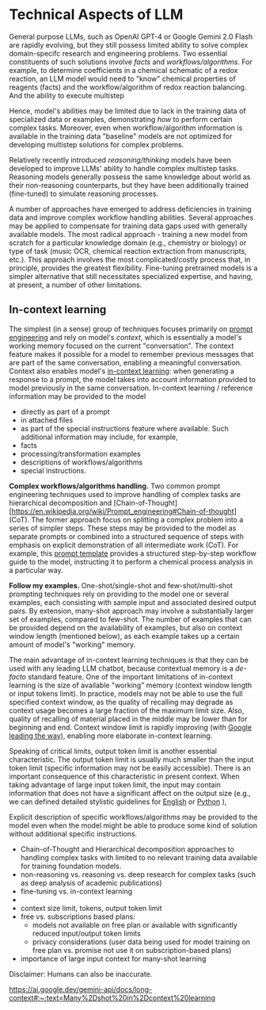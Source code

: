 # Technical Aspects of LLM

General purpose LLMs, such as OpenAI GPT-4 or Google Gemini 2.0 Flash are rapidly evolving, but they still possess limited ability to solve complex domain-specifc research and engineering problems. Two essential constituents of such solutions involve *facts* and *workflows/algorithms*. For example, to determine coefficients in a chemical schematic of a redox reaction, an LLM model would need to "know" chemical properties of reagents (facts) and the workflow/algorithm of redox reaction balancing. And the ability to execute multistep


Hence, model's abilities may be limited due to lack in the training data of specialized data or examples, demonstrating *how* to perform certain complex tasks. Moreover, even when workflow/algorithm information is available in the training data "baseline" models are not optimized for developing multistep solutions for complex problems.

Relatively recently introduced *reasoning/thinking* models have been developed to improve LLMs' ability to handle complex multistep tasks. Reasoning models generally possess the same knowledge about world as their non-reasoning counterparts, but they have been additionally trained (fine-tuned) to simulate reasoning processes.


A number of approaches have emerged to address deficiencies in training data and improve complex workflow handling abilities. 
Several approaches may be applied to compensate for training data gaps used with generally available models. The most radical approach - training a new model from scratch for a particular knowledge domain (e.g., chemistry or biology) or type of task (music OCR, chemical reaction extraction from manuscripts, etc.). This approach involves the most complicated/costly process that, in principle, provides the greatest flexibility. Fine-tuning pretrained models is a simpler alternative that still necessitates specialized expertise, and having, at present, a number of other limitations.

## In-context learning

The simplest (in a sense) group of techniques focuses primarily on [prompt engineering](https://en.wikipedia.org/wiki/Prompt_engineering) and rely on model's *context*, which is essentially a model's working memory focused on the current "conversation". The context feature makes it possible for a model to remember previous messages that are part of the same conversation, enabling a meaningful conversation. Context also enables model's [in-context learning](https://en.wikipedia.org/wiki/Prompt_engineering#In-context_learning): when generating a response to a prompt, the model takes into account information provided to model previously in the same conversation. In-context learning / reference information may be provided to the model
- directly as part of a prompt
- in attached files
- as part of the special instructions feature where available.
Such additional information may include, for example,
- facts
- processing/transformation examples
- descriptions of workflows/algorithms
- special instructions.

**Complex workflows/algorithms handling.** Two common prompt engineering techniques used to improve handling of complex tasks are hierarchical decomposition and [Chain-of-Thought][https://en.wikipedia.org/wiki/Prompt_engineering#Chain-of-thought] (CoT). The former approach focus on splitting a complex problem into a series of simpler steps. These steps may be provided to the model as separate prompts or combined into a structured sequence of steps with emphasis on explicit demonstration of all intermediate work (CoT). For example, this [prompt template](https://github.com/pchemguy/ChatGPTExploratoryPrompting/blob/main/Science/Chemistry/ChemicalReactionAnalysis.md) provides a structured step-by-step workflow guide to the model, instructing it to perform a chemical process analysis in a particular way.

**Follow my examples.** One-shot/single-shot and few-shot/multi-shot prompting techniques rely on providing to the model one or several examples, each consisting with sample input and associated desired output pairs. By extension, many-shot approach may involve a substantially larger set of examples, compared to few-shot. The number of examples that can be provided depend on the availability of examples, but also on context window length (mentioned below), as each example takes up a certain amount of model's "working" memory.

The main advantage of in-context learning techniques is that they can be used with any leading LLM chatbot, because contextual memory is a *de-facto* standard feature. One of the important limitations of in-context learning is the size of available "working" memory (context window length or input tokens limit). In practice, models may not be able to use the full specified context window, as the quality of recalling may degrade as context usage becomes a large fraction of the maximum limit size. Also, quality of recalling of material placed in the middle may be lower than for beginning and end. Context window limit is rapidly improving (with [Google leading the way](https://ai.google.dev/gemini-api/docs/long-context)), enabling more elaborate in-context learning. 

Speaking of critical limits, output token limit is another essential characteristic. The output token limit is usually much smaller than the input token limit (specific information may not be easily accessible). There is an important consequence of this characteristic in present context. When taking advantage of large input token limit, the input may contain information that does not have a significant affect on the output size  (e.g., we can defined detailed stylistic guidelines for [English](https://github.com/pchemguy/ChatGPTExploratoryPrompting/blob/main/Writing/WritingStyleGuidelines.md) or [Python](https://github.com/pchemguy/ChatGPTExploratoryPrompting/blob/main/Code/Python/PythonStyleGuidelines.md) ), 

Explicit description of specific workflows/algorithms may be provided to the model even when the model might be able to produce some kind of solution without additional specific instructions. 


- Chain-of-Thought and Hierarchical decomposition approaches to handling complex tasks with limited to no relevant training data available for training foundation models.
- non-reasoning vs. reasoning vs. deep research for complex tasks (such as deep analysis of academic publications)
- fine-tuning vs. in-context learning
- 
- context size limit, tokens, output token limit
- free vs. subscriptions based plans:
    - models not available on free plan or available with significantly reduced input/output token limits
    - privacy considerations (user data being used for model training on free plan vs. promise not use it on subscription-based plans)
- importance of large input context for many-shot learning

Disclaimer: Humans can also be inaccurate.

https://ai.google.dev/gemini-api/docs/long-context#:~:text=Many%2Dshot%20in%2Dcontext%20learning